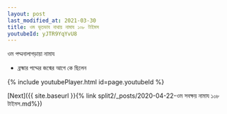 ```yaml
---
layout: post
last_modified_at: 2021-03-30
title: ওম ভূতভাব নাথায় নামায ১০৮ টাইমস
youtubeId: yJTR9YqYvU8
---
```

 
 
 ওম পদ্মনালাগড়ায়া নামায  
 
 -  ব্রহ্মার পদ্মের জন্মের আগে কে ছিলেন 
 
  
 
  
 
 
 
 
 
 


{% include youtubePlayer.html id=page.youtubeId %}
 
[Next]({{ site.baseurl }}{% link  split2/_posts/2020-04-22-ওম সবক্ষয় নামায ১০৮ টাইমস.md%})
 
